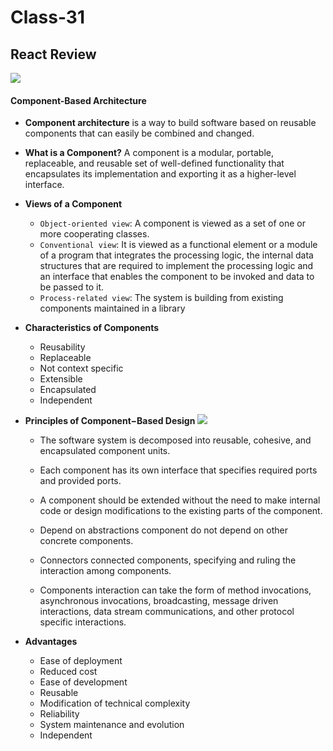 # Class-31
## React Review
![](https://encrypted-tbn0.gstatic.com/images?q=tbn:ANd9GcRiiEFgK5MqjqfovnQmeDWCOkRlWc3zpHNKaw&usqp=CAU)
#### Component-Based Architecture
- **Component architecture** is a way to build software based on reusable components that can easily be combined and changed.
- **What is a Component?**
    A component is a modular, portable, replaceable, and reusable set of well-defined functionality that encapsulates its implementation and exporting it as a higher-level interface.
- **Views of a Component**
    - `Object-oriented view`:
    A component is viewed as a set of one or more cooperating classes. 
    - `Conventional view`:
    It is viewed as a functional element or a module of a program that integrates the processing logic, the internal data structures that are required to implement the processing logic and an interface that enables the component to be invoked and data to be passed to it.
    - `Process-related view`:
    The system is building from existing components maintained in a library
- **Characteristics of Components**
    - Reusability 
    - Replaceable 
    - Not context specific
    - Extensible 
    - Encapsulated
    - Independent 
- **Principles of Component−Based Design**
![](https://www.tutorialspoint.com/software_architecture_design/images/principles_of_component_based_design.jpg)
    - The software system is decomposed into reusable, cohesive, and encapsulated component units.

    - Each component has its own interface that specifies required ports and provided ports.

    - A component should be extended without the need to make internal code or design modifications to the existing parts of the component.

    - Depend on abstractions component do not depend on other concrete components.

    - Connectors connected components, specifying and ruling the interaction among components. 

    - Components interaction can take the form of method invocations, asynchronous invocations, broadcasting, message driven interactions, data stream communications, and other protocol specific interactions.

- **Advantages**
    - Ease of deployment
    - Reduced cost
    - Ease of development
    - Reusable 
    - Modification of technical complexity 
    - Reliability 
    - System maintenance and evolution 
    - Independent